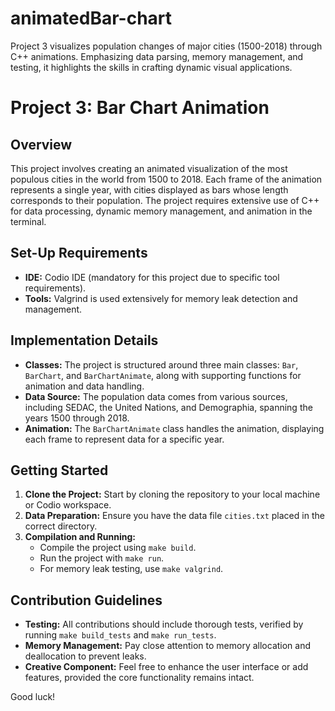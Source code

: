 # animatedBar-chart
Project 3 visualizes population changes of major cities (1500-2018) through C++ animations. Emphasizing data parsing, memory management, and testing, it highlights the skills in crafting dynamic visual applications.
# Project 3: Bar Chart Animation

## Overview
This project involves creating an animated visualization of the most populous cities in the world from 1500 to 2018. Each frame of the animation represents a single year, with cities displayed as bars whose length corresponds to their population. The project requires extensive use of C++ for data processing, dynamic memory management, and animation in the terminal.

## Set-Up Requirements
- **IDE:** Codio IDE (mandatory for this project due to specific tool requirements).
- **Tools:** Valgrind is used extensively for memory leak detection and management.

## Implementation Details
- **Classes:** The project is structured around three main classes: `Bar`, `BarChart`, and `BarChartAnimate`, along with supporting functions for animation and data handling.
- **Data Source:** The population data comes from various sources, including SEDAC, the United Nations, and Demographia, spanning the years 1500 through 2018.
- **Animation:** The `BarChartAnimate` class handles the animation, displaying each frame to represent data for a specific year.

## Getting Started
1. **Clone the Project:** Start by cloning the repository to your local machine or Codio workspace.
2. **Data Preparation:** Ensure you have the data file `cities.txt` placed in the correct directory.
3. **Compilation and Running:**
   - Compile the project using `make build`.
   - Run the project with `make run`.
   - For memory leak testing, use `make valgrind`.

## Contribution Guidelines
- **Testing:** All contributions should include thorough tests, verified by running `make build_tests` and `make run_tests`.
- **Memory Management:** Pay close attention to memory allocation and deallocation to prevent leaks.
- **Creative Component:** Feel free to enhance the user interface or add features, provided the core functionality remains intact.


Good luck!
